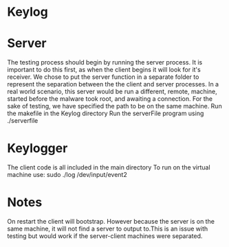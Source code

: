# Keylog
# Server
The testing process should begin by running the server process. It is important to do this first, as when the client begins it will look for it's receiver. We chose to put the server function in a separate folder to represent the separation between the the client and server processes. In a real world scenario, this server would be run a different, remote, machine, started before the malware took root, and awaiting a connection. For the sake of testing, we have specified the path to be on the same machine.
Run the makefile in the Keylog directory
Run the serverFile program using ./serverfile
# Keylogger
The client code is all included in the main directory
To run on the virtual machine use: 
sudo ./log /dev/input/event2 

# Notes
On restart the client will bootstrap. However because the server is on the same machine, it will not find a server to output to.This is an issue with testing but would work if the server-client machines were separated. 



